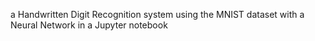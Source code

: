 a Handwritten Digit Recognition system using the MNIST dataset
with a Neural Network in a Jupyter notebook
